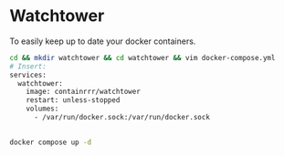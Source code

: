 # Watchtower

To easily keep up to date your docker containers.

```bash
cd && mkdir watchtower && cd watchtower && vim docker-compose.yml
# Insert:
services:
  watchtower:
    image: containrrr/watchtower
    restart: unless-stopped
    volumes:
      - /var/run/docker.sock:/var/run/docker.sock
     

docker compose up -d
```
